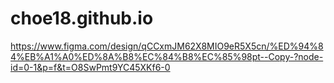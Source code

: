 # choe18.github.io
https://www.figma.com/design/qCCxmJM62X8MIO9eR5X5cn/%ED%94%84%EB%A1%A0%ED%8A%B8%EC%84%B8%EC%85%98pt--Copy-?node-id=0-1&p=f&t=O8SwPmt9YC45XKf6-0
